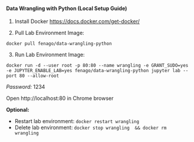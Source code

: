 #### Data Wrangling with Python (Local Setup Guide)

1. Install Docker https://docs.docker.com/get-docker/

2. Pull Lab Environment Image:

`docker pull fenago/data-wrangling-python`

3. Run Lab Environment Image:

`docker run -d --user root -p 80:80 --name wrangling -e GRANT_SUDO=yes -e JUPYTER_ENABLE_LAB=yes fenago/data-wrangling-python jupyter lab --port 80 --allow-root`

*Password:* 1234


Open http://localhost:80 in Chrome browser


**Optional:**

- Restart lab environment: `docker restart wrangling`
- Delete lab environment: `docker stop wrangling  && docker rm wrangling`